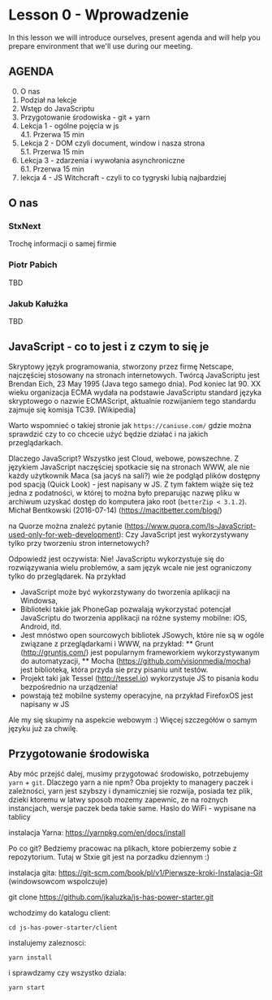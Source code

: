 # Lesson 0 - Wprowadzenie
In this lesson we will introduce ourselves, present agenda and will help you
prepare environment that we'll use during our meeting.


## AGENDA
0. O nas
1. Podział na lekcje
2. Wstęp do JavaScriptu
3. Przygotowanie środowiska - git + yarn
4. Lekcja 1 - ogólne pojęcia w js  
  4.1. Przerwa 15 min
5. Lekcja 2 - DOM czyli document, window i nasza strona  
  5.1. Przerwa 15 min
6. Lekcja 3 - zdarzenia i wywołania asynchroniczne  
  6.1. Przerwa 15 min
7. lekcja 4 - JS Witchcraft - czyli to co tygryski lubią najbardziej

## O nas

### StxNext 
Trochę informacji o samej firmie

### Piotr Pabich
TBD

### Jakub Kałużka
TBD

## JavaScript - co to jest i z czym to się je
Skryptowy język programowania, stworzony przez firmę Netscape, najczęściej stosowany na stronach 
internetowych. Twórcą JavaScriptu jest Brendan Eich, 23 May 1995 (Java tego samego dnia). Pod koniec lat 
90. XX wieku organizacja ECMA wydała na podstawie JavaScriptu standard języka skryptowego o nazwie 
ECMAScript, aktualnie rozwijaniem tego standardu zajmuje się komisja TC39. [Wikipedia]

Warto wspomnieć o takiej stronie jak `https://caniuse.com/` gdzie można sprawdzić czy to co chcecie
użyć będzie działać i na jakich przeglądarkach.

Dlaczego JavaScript?
Wszystko jest Cloud, webowe, powszechne. Z językiem JavaScript naczęściej spotkacie się na stronach WWW,
ale nie każdy użytkownik Maca (sa jacyś na sali?) wie że podgląd plików dostępny pod spacją 
(Quick Look) - jest napisany w JS. Z tym faktem wiąże się też jedna z podatności, w której to można było 
preparując nazwę pliku w archiwum uzyskać dostęp do komputera jako root (`betterZip < 3.1.2`). 
Michał Bentkowski (2016-07-14) (https://macitbetter.com/blog/)

na Quorze można znaleźć pytanie (https://www.quora.com/Is-JavaScript-used-only-for-web-development):
Czy JavaScript jest wykorzystywany tylko przy tworzeniu stron internetowych?

Odpowiedź jest oczywista:
Nie! JavaScriptu wykorzystuje się do rozwiązywania wielu problemów, a sam język wcale nie jest 
ograniczony tylko do przeglądarek. Na przykład

* JavaScript może być wykorzstywany do tworzenia aplikacji na Windowsa,
* Biblioteki takie jak PhoneGap pozwalają wykorzystać potencjał JavaScriptu do tworzenia applikacji na 
  różne systemy mobilne: iOS, Android, itd.
* Jest mnóstwo open sourcowych bibliotek JSowych, które nie są w ogóle związane z przeglądarkami i WWW, 
  na przykład:
    ** Grunt (http://gruntjs.com/) jest popularnym frameworkiem wykorzystywanym do automatyzacji, 
    ** Mocha (https://github.com/visionmedia/mocha) jest biblioteką, która przyda sie przy pisaniu 
       unit testów.
* Projekt taki jak Tessel (http://tessel.io) wykorzystuje JS to pisania kodu bezpośrednio na urządzenia!
* powstają też mobilne systemy operacyjne, na przykład FirefoxOS jest napisany w JS

Ale my się skupimy na aspekcie webowym :) Więcej szczegółów o samym języku już za chwilę.

## Przygotowanie środowiska
Aby móc przejść dalej, musimy przygotować środowisko, potrzebujemy `yarn` + `git`.
Dlaczego yarn a nie npm? Oba projekty to managery paczek i zależności, yarn jest szybszy i dynamiczniej
sie rozwija, posiada tez plik, dzieki ktoremu w latwy sposob mozemy zapewnic, ze na roznych instancjach, 
wersje paczek beda takie same. 
Haslo do WiFi - wypisane na tablicy

instalacja Yarna: https://yarnpkg.com/en/docs/install

Po co git? Bedziemy pracowac na plikach, ktore pobierzemy sobie z repozytorium. Tutaj w Stxie git jest na 
porzadku dziennym :)

instalacja gita: https://git-scm.com/book/pl/v1/Pierwsze-kroki-Instalacja-Git (windowsowcom wspolczuje)

git clone https://github.com/jkaluzka/js-has-power-starter.git

wchodzimy do katalogu client:

    cd js-has-power-starter/client

instalujemy zaleznosci:

    yarn install

i sprawdzamy czy wszystko dziala:

    yarn start
